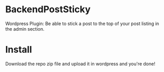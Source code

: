 # BackendPostSticky
Wordpress Plugin: Be able to stick a post to the top of your post listing in the admin section.

# Install
Download the repo zip file and upload it in wordpress and you're done!
